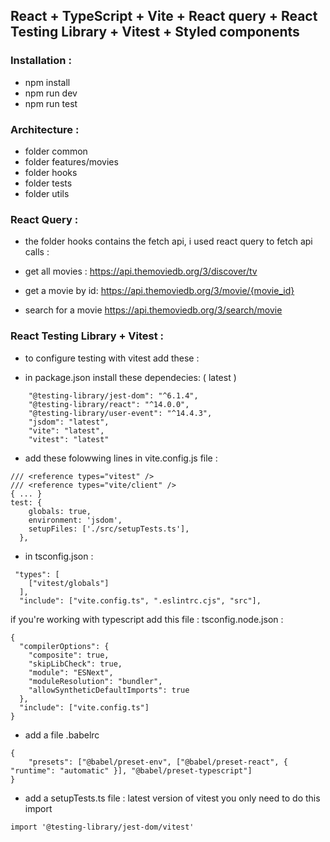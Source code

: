 ## React + TypeScript + Vite + React query + React Testing Library + Vitest + Styled components

### Installation :

- npm install
- npm run dev
- npm run test

### Architecture :

- folder common
- folder features/movies
- folder hooks
- folder tests
- folder utils

### React Query :

- the folder hooks contains the fetch api, i used react query to fetch api calls :

- get all movies : https://api.themoviedb.org/3/discover/tv
- get a movie by id: https://api.themoviedb.org/3/movie/{movie_id}
- search for a movie https://api.themoviedb.org/3/search/movie

### React Testing Library + Vitest :

- to configure testing with vitest add these :

- in package.json install these dependecies: ( latest )

```
    "@testing-library/jest-dom": "^6.1.4",
    "@testing-library/react": "^14.0.0",
    "@testing-library/user-event": "^14.4.3",
    "jsdom": "latest",
    "vite": "latest",
    "vitest": "latest"
```

- add these folowwing lines in vite.config.js file :

```
/// <reference types="vitest" />
/// <reference types="vite/client" />
{ ... }
test: {
    globals: true,
    environment: 'jsdom',
    setupFiles: ['./src/setupTests.ts'],
  },

```

- in tsconfig.json :

```
 "types": [
    ["vitest/globals"]
  ],
  "include": ["vite.config.ts", ".eslintrc.cjs", "src"],
```

if you're working with typescript add this file : tsconfig.node.json :

```
{
  "compilerOptions": {
    "composite": true,
    "skipLibCheck": true,
    "module": "ESNext",
    "moduleResolution": "bundler",
    "allowSyntheticDefaultImports": true
  },
  "include": ["vite.config.ts"]
}

```

- add a file .babelrc

```
{
    "presets": ["@babel/preset-env", ["@babel/preset-react", { "runtime": "automatic" }], "@babel/preset-typescript"]
}
```

- add a setupTests.ts file : latest version of vitest you only need to do this import

```
import '@testing-library/jest-dom/vitest'
```
